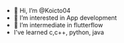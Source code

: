 - 👋 Hi, I’m @Koicto04
- 👀 I’m interested in App development 
- 🌱 I’m intermediate in flutterflow
-    I've learned c,c++, python, java
   

<!---
Koicto04/Koicto04 is a ✨ special ✨ repository because its `README.md` (this file) appears on your GitHub profile.
You can click the Preview link to take a look at your changes.
--->
